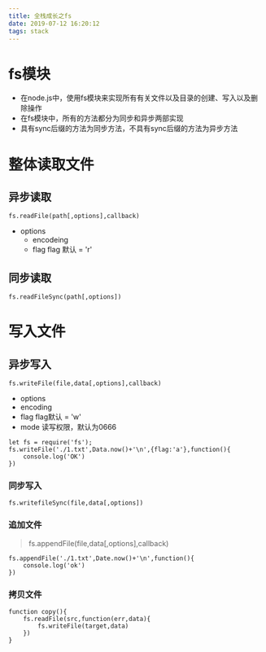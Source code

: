 ```yaml
---
title: 全栈成长之fs
date: 2019-07-12 16:20:12
tags: stack
---
```


# fs模块
- 在node.js中，使用fs模块来实现所有有关文件以及目录的创建、写入以及删除操作
- 在fs模块中，所有的方法都分为同步和异步两部实现
- 具有sync后缀的方法为同步方法，不具有sync后缀的方法为异步方法

# 整体读取文件
## 异步读取
```
fs.readFile(path[,options],callback)
```
- options
  - encodeing
  - flag flag 默认 = 'r'

## 同步读取
```
fs.readFileSync(path[,options])
```

# 写入文件
## 异步写入
```
fs.writeFile(file,data[,options],callback)
```
- options
 - encoding
 - flag flag默认 = 'w'
 - mode 读写权限，默认为0666

```
let fs = require('fs');
fs.writeFile('./1.txt',Data.now()+'\n',{flag:'a'},function(){
    console.log('OK')
})
```

### 同步写入
```
fs.writefileSync(file,data[,options])
```

### 追加文件
> fs.appendFile(file,data[,options],callback)
```
fs.appendFile('./1.txt',Date.now()+'\n',function(){
    console.log('ok')
})
```
### 拷贝文件
```
function copy(){
    fs.readFile(src,function(err,data){
        fs.writeFile(target,data)
    })
}
```

